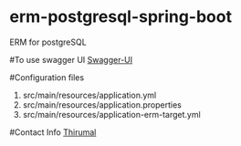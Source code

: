 # erm-postgresql-spring-boot
ERM for postgreSQL

#To use swagger UI
<a href ="http://localhost:21991/swagger-ui.html">Swagger-UI</a>

#Configuration files
1. src/main/resources/application.yml
2. src/main/resources/application.properties
3. src/main/resources/application-erm-target.yml

#Contact Info
<a href="mailto:m.thirumal@hotmail.com?Subject=erm-postgresql-spring-boot" target="_top">Thirumal</a>

